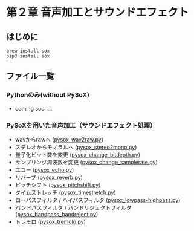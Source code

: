 # 第２章 音声加工とサウンドエフェクト
## はじめに
```
brew install sox
pip3 install sox
```

## ファイル一覧
### Pythonのみ(without PySoX)
- coming soon...
### PySoXを用いた音声加工（サウンドエフェクト処理）
- wavからrawへ ([pysox_wav2raw.py](https://github.com/tam17aki/speech_process_exercise/blob/master/Chapter2_SoundEffect/pysox_wav2raw.py))
- ステレオからモノラルへ ([pysox_stereo2mono.py](https://github.com/tam17aki/speech_process_exercise/blob/master/Chapter2_SoundEffect/pysox_stereo2mono.py))
- 量子化ビット数を変更 ([pysox_change_bitdepth.py](https://github.com/tam17aki/speech_process_exercise/blob/master/Chapter2_SoundEffect/pysox_change_bitdepth.py))
- サンプリング周波数を変更 ([pysox_change_samplerate.py](https://github.com/tam17aki/speech_process_exercise/blob/master/Chapter2_SoundEffect/pysox_samplerate.py))
- エコー ([pysox_echo.py](https://github.com/tam17aki/speech_process_exercise/blob/master/Chapter2_SoundEffect/pysox_echo.py))
- リバーブ ([pysox_reverb.py](https://github.com/tam17aki/speech_process_exercise/blob/master/Chapter2_SoundEffect/pysox_reverb.py))
- ピッチシフト ([pysox_pitchshift.py](https://github.com/tam17aki/speech_process_exercise/blob/master/Chapter2_SoundEffect/pysox_pitchshift.py))
- タイムストレッチ ([pysox_timestretch.py](https://github.com/tam17aki/speech_process_exercise/blob/master/Chapter2_SoundEffect/pysox_timestretch.py))
- ローパスフィルタ / ハイパスフィルタ ([pysox_lowpass-highpass.py](https://github.com/tam17aki/speech_process_exercise/blob/master/Chapter2_SoundEffect/pysox_lowpass-highpass.py))
- バンドパスフィルタ / バンドリジェクトフィルタ ([pysox_bandpass_bandreject.py](https://github.com/tam17aki/speech_process_exercise/blob/master/Chapter2_SoundEffect/pysox_bandpass_bandreject.py))
- トレモロ ([pysox_tremolo.py](https://github.com/tam17aki/speech_process_exercise/blob/master/Chapter2_SoundEffect/pysox_tremolo.py))
